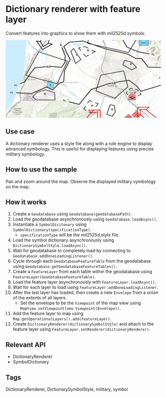 # Dictionary renderer with feature layer

Convert features into graphics to show them with mil2525d symbols.

![Image of dictionary renderer with feature layer](FeatureLayerDictionaryRenderer.png)

## Use case

A dictionary renderer uses a style file along with a rule engine to display advanced symbology.
This is useful for displaying features using precise military symbology.

## How to use the sample

Pan and zoom around the map. Observe the displayed military symbology on the map.

## How it works

1. Create a `Geodatabase` using `Geodatabase(geodatabasePath)`.
2. Load the geodatabase asynchronously using `Geodatabase.loadAsync()`.
3. Instantiate a `SymbolDicitonary`  using `SymbolDictionary(specificationType)`.
    * `specificationType` will be the mil2525d.stylx file.
4. Load the symbol dictionary asynchronously using `DictionarySymbolStyle.loadAsync()`.
5. Wait for geodatabase to completely load by connecting to `Geodatabase.addDoneLoadingListener()`.
6. Cycle through each `GeodatabaseFeatureTable` from the geodatabase using `Geodatabase.getGeodatabaseFeatureTables()`.
7. Create a `FeatureLayer` from each table within the geodatabase using `FeatureLayer(GeodatabaseFeatureTable)`.
8. Load the feature layer asynchronously with `FeatureLayer.loadAsync()`.
9. Wait for each layer to load using `FeatureLayer.addDoneLoadingListener`.
10. After the last layer has loaded, then create a new `Envelope` from a union of the extents of all layers.
    * Set the envelope to be the `Viewpoint` of the map view using `MapView.setViewpoint(new Viewpoint(Envelope))`.
11. Add the feature layer to map using `Map.getOperationalLayers().add(FeatureLayer)`.
12. Create `DictionaryRenderer(dictionarySymbolStyle)` and attach to the feature layer using `FeatureLayer.setRenderer(dictionaryRenderer)`.

## Relevant API

* DictionaryRenderer
* SymbolDictionary

## Tags

DictionaryRenderer, DictionarySymbolStyle, military, symbol
